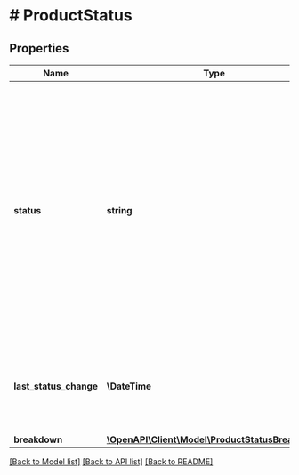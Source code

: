 # # ProductStatus

## Properties

Name | Type | Description | Notes
------------ | ------------- | ------------- | -------------
**status** | **string** | This field is deprecated in favor of the &#x60;breakdown&#x60; object, which provides more granular institution health data.  &#x60;HEALTHY&#x60;: the majority of requests are successful &#x60;DEGRADED&#x60;: only some requests are successful &#x60;DOWN&#x60;: all requests are failing |
**last_status_change** | **\DateTime** | [ISO 8601](https://wikipedia.org/wiki/ISO_8601) formatted timestamp of the last status change for the institution. |
**breakdown** | [**\OpenAPI\Client\Model\ProductStatusBreakdown**](ProductStatusBreakdown.md) |  |

[[Back to Model list]](../../README.md#models) [[Back to API list]](../../README.md#endpoints) [[Back to README]](../../README.md)
